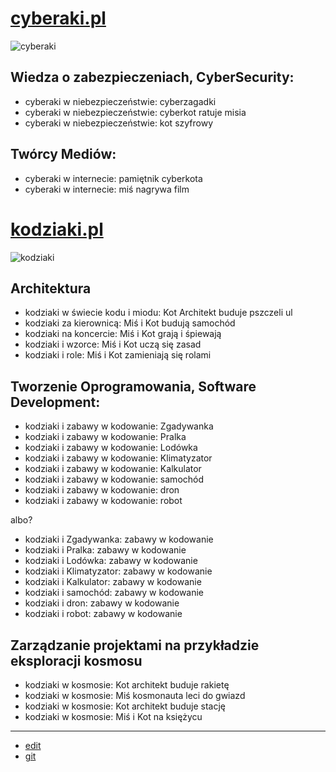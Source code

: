 # [cyberaki.pl](http://www.cyberaki.pl)


![cyberaki](https://github.com/kodziaki/www/assets/5669657/1f375bc6-d7fb-4ee2-add9-a42cbcbd0872)

## Wiedza o zabezpieczeniach, CyberSecurity:
+ cyberaki w niebezpieczeństwie: cyberzagadki
+ cyberaki w niebezpieczeństwie: cyberkot ratuje misia
+ cyberaki w niebezpieczeństwie: kot szyfrowy



## Twórcy Mediów:
+ cyberaki w internecie: pamiętnik cyberkota
+ cyberaki w internecie: miś nagrywa film



# [kodziaki.pl](http://www.kodziaki.pl)

![kodziaki](https://github.com/kodziaki/www/assets/5669657/4dded02e-a740-47a5-a6a1-2fef2cd0bfa1)


## Architektura  
+ kodziaki w świecie kodu i miodu: Kot Architekt buduje pszczeli ul
+ kodziaki za kierownicą: Miś i Kot budują samochód
+ kodziaki na koncercie: Miś i Kot grają i śpiewają
+ kodziaki i wzorce: Miś i Kot uczą się zasad
+ kodziaki i role: Miś i Kot zamieniają się rolami


## Tworzenie Oprogramowania, Software Development:
+ kodziaki i zabawy w kodowanie: Zgadywanka
+ kodziaki i zabawy w kodowanie: Pralka
+ kodziaki i zabawy w kodowanie: Lodówka
+ kodziaki i zabawy w kodowanie: Klimatyzator
+ kodziaki i zabawy w kodowanie: Kalkulator
+ kodziaki i zabawy w kodowanie: samochód
+ kodziaki i zabawy w kodowanie: dron
+ kodziaki i zabawy w kodowanie: robot

albo?

+ kodziaki i Zgadywanka: zabawy w kodowanie
+ kodziaki i Pralka: zabawy w kodowanie
+ kodziaki i Lodówka: zabawy w kodowanie
+ kodziaki i Klimatyzator: zabawy w kodowanie 
+ kodziaki i Kalkulator: zabawy w kodowanie
+ kodziaki i samochód: zabawy w kodowanie
+ kodziaki i dron: zabawy w kodowanie 
+ kodziaki i robot: zabawy w kodowanie



## Zarządzanie projektami na przykładzie eksploracji kosmosu
+ kodziaki w kosmosie: Kot architekt buduje rakietę
+ kodziaki w kosmosie: Miś kosmonauta leci do gwiazd
+ kodziaki w kosmosie: Kot architekt buduje stację
+ kodziaki w kosmosie: Miś i Kot na księżycu




---

+ [edit](https://github.com/kodziaki/www/edit/main/README.md)
+ [git](https://github.com/kodziaki/www) 
  
